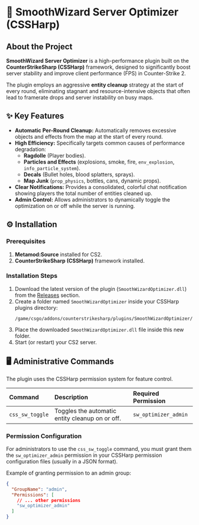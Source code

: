# 🚀 SmoothWizard Server Optimizer (CSSHarp)

## About the Project

**SmoothWizard Server Optimizer** is a high-performance plugin built on the **CounterStrikeSharp (CSSHarp)** framework, designed to significantly boost server stability and improve client performance (FPS) in Counter-Strike 2.

The plugin employs an aggressive **entity cleanup** strategy at the start of every round, eliminating stagnant and resource-intensive objects that often lead to framerate drops and server instability on busy maps.

## ✨ Key Features

* **Automatic Per-Round Cleanup:** Automatically removes excessive objects and effects from the map at the start of every round.
* **High Efficiency:** Specifically targets common causes of performance degradation:
    * **Ragdolle** (Player bodies).
    * **Particles and Effects** (explosions, smoke, fire, `env_explosion`, `info_particle_system`).
    * **Decals** (Bullet holes, blood splatters, sprays).
    * **Map Junk** (`prop_physics`, bottles, cans, dynamic props).
* **Clear Notifications:** Provides a consolidated, colorful chat notification showing players the total number of entities cleaned up.
* **Admin Control:** Allows administrators to dynamically toggle the optimization on or off while the server is running.

## ⚙️ Installation

### Prerequisites
1.  **Metamod:Source** installed for CS2.
2.  **CounterStrikeSharp (CSSHarp)** framework installed.

### Installation Steps
1.  Download the latest version of the plugin (`SmoothWizardOptimizer.dll`) from the [Releases](https://github.com/TwojaNazwaUżytkownika/NazwaRepozytorium/releases) section.
2.  Create a folder named `SmoothWizardOptimizer` inside your CSSHarp plugins directory:
    ```
    /game/csgo/addons/counterstrikesharp/plugins/SmoothWizardOptimizer/
    ```
3.  Place the downloaded `SmoothWizardOptimizer.dll` file inside this new folder.
4.  Start (or restart) your CS2 server.

## 🖥️ Administrative Commands

The plugin uses the CSSHarp permission system for feature control.

| Command | Description | Required Permission |
| :--- | :--- | :--- |
| `css_sw_toggle` | Toggles the automatic entity cleanup on or off. | `sw_optimizer_admin` |

### Permission Configuration

For administrators to use the `css_sw_toggle` command, you must grant them the `sw_optimizer_admin` permission in your CSSHarp permission configuration files (usually in a JSON format).

Example of granting permission to an admin group:

```json
{
  "GroupName": "admin",
  "Permissions": [
    // ... other permissions
    "sw_optimizer_admin"
  ]
}
